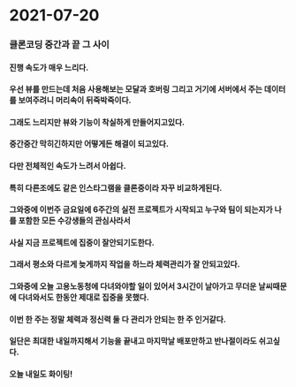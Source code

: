 # 2021-07-20

### 클론코딩 중간과 끝 그 사이

#### 진행 속도가 매우 느리다.

#### 우선 뷰를 만드는데 처음 사용해보는 모달과 호버링 그리고 거기에 서버에서 주는 데이터를 보여주려니 머리속이 뒤죽박죽이다.

#### 그래도 느리지만 뷰와 기능이 착실하게 만들어지고있다.

#### 중간중간 막히긴하지만 어떻게든 해결이 되고있다.

#### 다만 전체적인 속도가 느려서 아쉽다.

#### 특히 다른조에도 같은 인스타그램을 클론중이라 자꾸 비교하게된다.

#### 그와중에 이번주 금요일에 6주간의 실전 프로젝트가 시작되고 누구와 팀이 되는지가 나를 포함한 모든 수강생들의 관심사라서

#### 사실 지금 프로젝트에 집중이 잘안되기도한다.

#### 그래서 평소와 다르게 늦게까지 작업을 하느라 체력관리가 잘 안되고있다.

#### 그와중에 오늘 고용노동청에 다녀와야할 일이 있어서 3시간이 날아가고 무더운 날씨때문에 다녀와서도 한동안 제대로 집중을 못했다.

#### 이번 한 주는 정말 체력과 정신력 둘 다 관리가 안되는 한 주 인거같다.

#### 일단은 최대한 내일까지해서 기능을 끝내고 마지막날 배포만하고 반나절이라도 쉬고싶다.

#### 오늘 내일도 화이팅!
